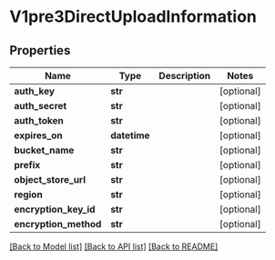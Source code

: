 # V1pre3DirectUploadInformation

## Properties
Name | Type | Description | Notes
------------ | ------------- | ------------- | -------------
**auth_key** | **str** |  | [optional] 
**auth_secret** | **str** |  | [optional] 
**auth_token** | **str** |  | [optional] 
**expires_on** | **datetime** |  | [optional] 
**bucket_name** | **str** |  | [optional] 
**prefix** | **str** |  | [optional] 
**object_store_url** | **str** |  | [optional] 
**region** | **str** |  | [optional] 
**encryption_key_id** | **str** |  | [optional] 
**encryption_method** | **str** |  | [optional] 

[[Back to Model list]](../README.md#documentation-for-models) [[Back to API list]](../README.md#documentation-for-api-endpoints) [[Back to README]](../README.md)

